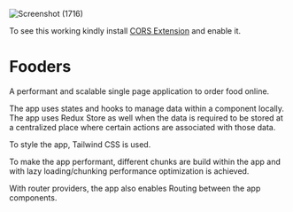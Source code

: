 ![Screenshot (1716)](https://user-images.githubusercontent.com/116904523/234378523-9f009954-8d79-46a2-84e6-060e31cff823.png)


To see this working kindly install <a href="https://chrome.google.com/webstore/detail/allow-cors-access-control/lhobafahddgcelffkeicbaginigeejlf" target="_blank">CORS Extension</a> and enable it.

# Fooders

A performant and scalable single page application to order food online.

The app uses states and hooks to manage data within a component locally. The app uses Redux Store as well when the data is required to be stored at a centralized place where certain actions are associated with those data.

To style the app, Tailwind CSS is used.

To make the app performant, different chunks are build within the app and with lazy loading/chunking performance optimization is achieved.

With router providers, the app also enables Routing between the app components.